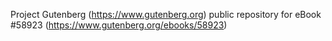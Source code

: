 Project Gutenberg (https://www.gutenberg.org) public repository for
eBook #58923 (https://www.gutenberg.org/ebooks/58923)
